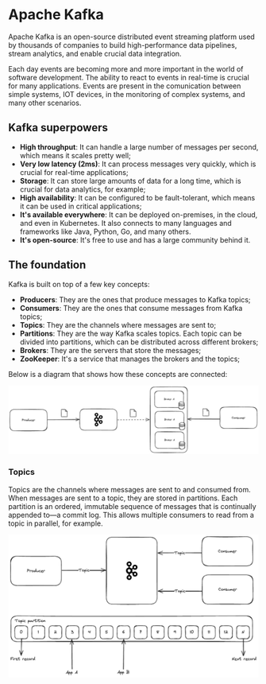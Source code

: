 # Apache Kafka 

Apache Kafka is an open-source distributed event streaming platform used by thousands of companies to build high-performance data pipelines, stream analytics, and enable crucial data integration.

Each day events are becoming more and more important in the world of software development. The ability to react to events in real-time is crucial for many applications. Events are present in the comunication between simple systems, IOT devices, in the monitoring of complex systems, and many other scenarios.

## Kafka superpowers

- **High throughput**: It can handle a large number of messages per second, which means it scales pretty well;
- **Very low latency (2ms)**: It can process messages very quickly, which is crucial for real-time applications;
- **Storage**: It can store large amounts of data for a long time, which is crucial for data analytics, for example;
- **High availability**: It can be configured to be fault-tolerant, which means it can be used in critical applications;
- **It's available everywhere**: It can be deployed on-premises, in the cloud, and even in Kubernetes. It also connects to many languages and frameworks like Java, Python, Go, and many others.
- **It's open-source**: It's free to use and has a large community behind it.

## The foundation

Kafka is built on top of a few key concepts:

- **Producers**: They are the ones that produce messages to Kafka topics;
- **Consumers**: They are the ones that consume messages from Kafka topics;
- **Topics**: They are the channels where messages are sent to;
- **Partitions**: They are the way Kafka scales topics. Each topic can be divided into partitions, which can be distributed across different brokers;
- **Brokers**: They are the servers that store the messages;
- **ZooKeeper**: It's a service that manages the brokers and the topics;

Below is a diagram that shows how these concepts are connected:

![Kafka architecture](./docs/images/kafka-architecture.png)

### Topics

Topics are the channels where messages are sent to and consumed from. When messages are sent to a topic, they are stored in partitions. Each partition is an ordered, immutable sequence of messages that is continually appended to—a commit log. This allows multiple consumers to read from a topic in parallel, for example.

![topics](./docs/images/topics.png)
